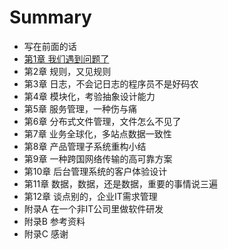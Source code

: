 # Summary

* 写在前面的话
* [第1章 我们遇到问题了](chapter1/README.md)
* 第2章 规则，又见规则
* 第3章 日志，不会记日志的程序员不是好码农
* 第4章 模块化，考验抽象设计能力
* 第5章 服务管理，一种伤与痛
* 第6章 分布式文件管理，文件怎么不见了
* 第7章 业务全球化，多站点数据一致性
* 第8章 产品管理子系统重构小结
* 第9章 一种跨国网络传输的高可靠方案
* 第10章 后台管理系统的客户体验设计
* 第11章 数据，数据，还是数据，重要的事情说三遍
* 第12章 谈点别的，企业IT需求管理
* 附录A 在一个非IT公司里做软件研发
* 附录B 参考资料
* 附录C 感谢

